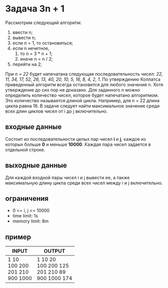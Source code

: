 # Задача 3n + 1

Рассмотрим следующий алгоритм:

1. ввести n;
2. вывести n;
3. если n  = 1, то остановиться;
4. если n нечетное, 
   1. то n = 3 * n + 1;
   2. иначе n = n / 2;
5. перейти на 2;

При _n = 22_ будет напечатана следующая последовательность чисел: _22, 11, 34, 17, 52, 26, 13, 40, 20, 10, 5, 16, 8, 4, 2, 1_. По утверждению Коллатса приведенный алгоритм всегда остановится для любого значения n. Хотя утверждение до сих пор не доказано. Для заданного n можно определить количество чисел, которое будет напечатано алгоритмом. Это количество называется длиной цикла. Например, для  n = 22 длина цикла равна 16. В задаче следует найти максимальное значение среди всех длин циклов чисел от i до j включительно.

## входные данные

Состоит из последовательности целых пар чисел __i__ и __j__, каждое из которых больше __0__ и меньше __10000__. Каждая пара чисел задается в отдельной строке.

## выходные данные

Для каждой входной пары чисел i и j вывести ее, а также максимальную длину цикла среди всех чисел между i и j включительно.

## ограничения

 * 0 <= i, j <= 10000
 * time limit: 1s
 * memory limit: 8m

## пример

| INPUT | OUTPUT |
| ----- | ------ |
| 1 10<br>100 200<br>201 210<br>900 1000 | 1 10 20<br>100 200 125<br>201 210 89<br>900 1000 174 |
